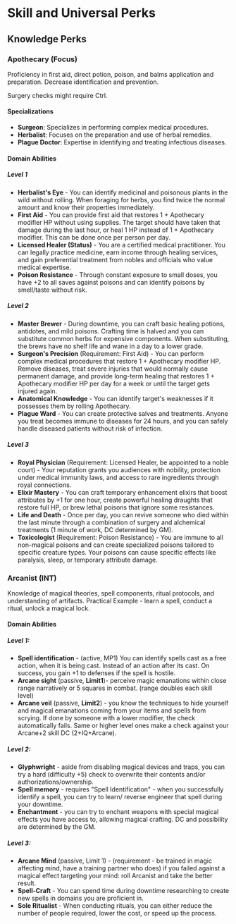 # Skill and Universal Perks

## Knowledge Perks

### Apothecary (Focus)

Proficiency in first aid, direct potion, poison, and balms application and preparation. Decrease identification and prevention.

Surgery checks might require Ctrl.

#### Specializations

- **Surgeon**: Specializes in performing complex medical procedures.
- **Herbalist**: Focuses on the preparation and use of herbal remedies.
- **Plague Doctor**: Expertise in identifying and treating infectious diseases.

#### Domain Abilities

##### Level 1

- **Herbalist's Eye** - You can identify medicinal and poisonous plants in the wild without rolling. When foraging for herbs, you find twice the normal amount and know their properties immediately.
- **First Aid** - You can provide first aid that restores 1 + Apothecary modifier HP without using supplies. The target should have taken that damage during the last hour, or heal 1 HP instead of 1 + Apothecary modifier. This can be done once per person per day.
- **Licensed Healer (Status)** - You are a certified medical practitioner. You can legally practice medicine, earn income through healing services, and gain preferential treatment from nobles and officials who value medical expertise.
- **Poison Resistance** - Through constant exposure to small doses, you have +2 to all saves against poisons and can identify poisons by smell/taste without risk.

##### Level 2

- **Master Brewer** - During downtime, you can craft basic healing potions, antidotes, and mild poisons. Crafting time is halved and you can substitute common herbs for expensive components. When substituting, the brews have no shelf life and wane in a day to a lower grade.
- **Surgeon's Precision** (Requirement: First Aid) - You can perform complex medical procedures that restore 1 + Apothecary modifier HP. Remove diseases, treat severe injuries that would normally cause permanent damage, and provide long-term healing that restores 1 + Apothecary modifier HP per day for a week or until the target gets injured again.
- **Anatomical Knowledge** - You can identify target's weaknesses if it possesses them by rolling Apothecary.
- **Plague Ward** - You can create protective salves and treatments. Anyone you treat becomes immune to diseases for 24 hours, and you can safely handle diseased patients without risk of infection.

##### Level 3

- **Royal Physician** (Requirement: Licensed Healer, be appointed to a noble court) - Your reputation grants you audiences with nobility, protection under medical immunity laws, and access to rare ingredients through royal connections.
- **Elixir Mastery** - You can craft temporary enhancement elixirs that boost attributes by +1 for one hour, create powerful healing draughts that restore full HP, or brew lethal poisons that ignore some resistances.
- **Life and Death** - Once per day, you can revive someone who died within the last minute through a combination of surgery and alchemical treatments (1 minute of work, DC determined by GM).
- **Toxicologist** (Requirement: Poison Resistance) - You are immune to all non-magical poisons and can create specialized poisons tailored to specific creature types. Your poisons can cause specific effects like paralysis, sleep, or temporary attribute damage.

### Arcanist (INT)

Knowledge of magical theories, spell components, ritual protocols, and understanding of artifacts. Practical Example - learn a spell, conduct a ritual, unlock a magical lock.

#### Domain Abilities

##### Level 1:

- **Spell identification** - (active, MP1) You can identify spells cast as a free action, when it is being cast. Instead of an action after its cast. On success, you gain +1 to defenses if the spell is hostile.
- **Arcane sight** (passive, **Limit1**)- perceive magic emanations within close range narratively or 5 squares in combat. (range doubles each skill level)
- **Arcane veil** (passive, **Limit2**) - you know the techniques to hide yourself and magical emanations coming from your items and spells from scrying. If done by someone with a lower modifier, the check automatically fails. Same or higher level ones make a check against your Arcane+2 skill DC (2+IQ+Arcane).

##### Level 2:

- **Glyphwright** - aside from disabling magical devices and traps, you can try a hard (difficulty +5) check to overwrite their contents and/or authorizations/ownership.
- **Spell memory** - requires "Spell Identification" - when you successfully identify a spell, you can try to learn/ reverse engineer that spell during your downtime.
- **Enchantment** - you can try to enchant weapons with special magical effects you have access to, allowing magical crafting. DC and possibility are determined by the GM.

##### Level 3:

- **Arcane Mind** (passive, Limit 1) - (requirement - be trained in magic affecting mind, have a training partner who does) if you failed against a magical effect targeting your mind: roll Arcanist and take the better result.
- **Spell-Craft** - You can spend time during downtime researching to create new spells in domains you are proficient in.
- **Sole Ritualist** - When conducting rituals, you can either reduce the number of people required, lower the cost, or speed up the process.